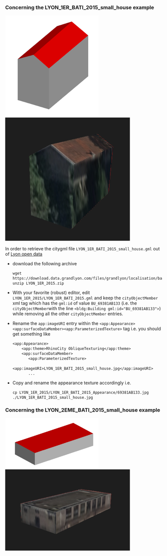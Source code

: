 
### Concerning the LYON_1ER_BATI_2015_small_house example

<img src="LYON_1ER_BATI_2015_small_house_render_without_texture.png" alt="without texture" width="300"/>
<img src="LYON_1ER_BATI_2015_small_house_render.png" alt="without texture" width="400"/>

In order to retrieve the citygml file `LYON_1ER_BATI_2015_small_house.gml`
out of [Lyon open data](https://data.grandlyon.com/accueil)

- download the following archive
  ```
  wget https://download.data.grandlyon.com/files/grandlyon/localisation/bati3d/LYON_1ER_2015.zip
  unzip LYON_1ER_2015.zip
  ```

- With your favorite (robust) editor, edit `LYON_1ER_2015/LYON_1ER_BATI_2015.gml`
   and keep the `cityObjectMember` xml tag which has the `gml:id` of value `BU_69381AB133`
   (i.e. the `cityObjectMember`with the line `<bldg:Building gml:id="BU_69381AB133">`) 
   while removing all the other `cityObjectMember` entries.

- Rename the `app:imageURI` entry within the 
  `<app:Appearance> <app:surfaceDataMember><app:ParameterizedTexture>` tag i.e. you should
  get something like
  ```
  <app:Appearance>
      <app:theme>RhinoCity ObliqueTexturing</app:theme>
      <app:surfaceDataMember>
         <app:ParameterizedTexture>
             <app:imageURI>LYON_1ER_BATI_2015_small_house.jpg</app:imageURI>
         ...
  ```

- Copy and rename the appearance texture accordingly i.e.
  ```
  cp LYON_1ER_2015/LYON_1ER_BATI_2015_Appearance/69381AB133.jpg ./LYON_1ER_BATI_2015_small_house.jpg
  ```

### Concerning the LYON_2EME_BATI_2015_small_house example

<img src="LYON_2EME_BATI_2015_small_house_render_without_texture.png" alt="without texture" width="300"/>
<img src="LYON_2EME_BATI_2015_small_house_render.png" alt="without texture" width="400"/>
